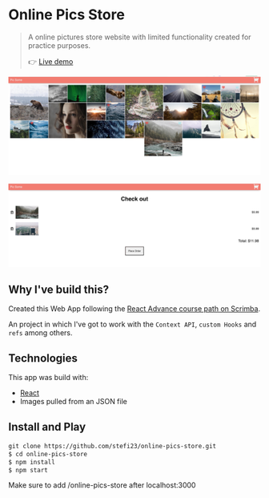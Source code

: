 # Online Pics Store

> A online pictures store website with limited functionality created for practice purposes.
>
> 👉 [Live demo](https://stefi.codes/online-pics-store/)

![Online Pictures Store Screenshot](./src/images/online-store-demo.png)

![Online Pictures Store Cart Screenshop](./src/images/online-store-cart.png)

## Why I've build this?

Created this Web App following the [React Advance course path on Scrimba](https://scrimba.com/).

An project in which I've got to work with the `Context API`, `custom Hooks` and `refs` among others.

## Technologies

This app was build with:

- [React](https://reactjs.org/docs/create-a-new-react-app.html)
- Images pulled from an JSON file

## Install and Play

```
git clone https://github.com/stefi23/online-pics-store.git
$ cd online-pics-store
$ npm install
$ npm start
```

Make sure to add /online-pics-store after localhost:3000
